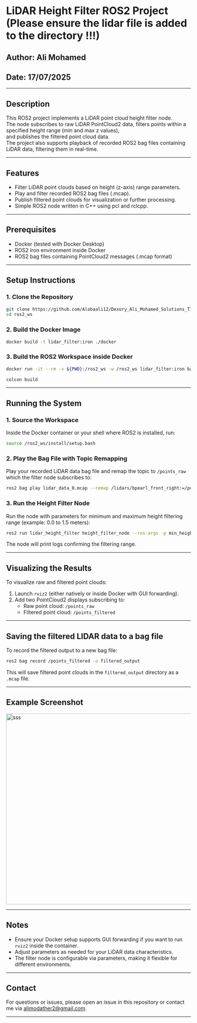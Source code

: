 
# LiDAR Height Filter ROS2 Project (Please ensure the lidar file is added to the directory !!!)


## Author: Ali Mohamed  
## Date: 17/07/2025  

---

## Description
This ROS2 project implements a LiDAR point cloud height filter node.  
The node subscribes to raw LiDAR PointCloud2 data, filters points within a specified height range (min and max z values),  
and publishes the filtered point cloud data.  
The project also supports playback of recorded ROS2 bag files containing LiDAR data, filtering them in real-time.

---

## Features
- Filter LiDAR point clouds based on height (z-axis) range parameters.
- Play and filter recorded ROS2 bag files (.mcap).
- Publish filtered point clouds for visualization or further processing.
- Simple ROS2 node written in C++ using pcl and rclcpp.

---

## Prerequisites

- Docker (tested with Docker Desktop)
- ROS2 Iron environment inside Docker
- ROS2 bag files containing PointCloud2 messages (.mcap format)

---

## Setup Instructions

### 1. Clone the Repository

```bash
git clone https://github.com/Alobaali12/Dexory_Ali_Mohamed_Solutions_T1/
cd ros2_ws
```

### 2. Build the Docker Image

```bash
docker build -t lidar_filter:iron ./docker
```

### 3. Build the ROS2 Workspace inside Docker

```bash
docker run -it --rm -v ${PWD}:/ros2_ws -w /ros2_ws lidar_filter:iron bash
```
```bash
colcon build
```


---

## Running the System

### 1. Source the Workspace

Inside the Docker container or your shell where ROS2 is installed, run:

```bash
source /ros2_ws/install/setup.bash
```

### 2. Play the Bag File with Topic Remapping

Play your recorded LiDAR data bag file and remap the topic to `/points_raw` which the filter node subscribes to:

```bash
ros2 bag play lidar_data_0.mcap --remap /lidars/bpearl_front_right:=/points_raw
```

### 3. Run the Height Filter Node

Run the node with parameters for minimum and maximum height filtering range (example: 0.0 to 1.5 meters):

```bash
ros2 run lidar_height_filter height_filter_node --ros-args -p min_height:=0.0 -p max_height:=1.5
```

The node will print logs confirming the filtering range.

---

## Visualizing the Results

To visualize raw and filtered point clouds:

1. Launch `rviz2` (either natively or inside Docker with GUI forwarding).
2. Add two PointCloud2 displays subscribing to:
   - Raw point cloud: `/points_raw`
   - Filtered point cloud: `/points_filtered`

---

## Saving the filtered LIDAR data to a bag file

To record the filtered output to a new bag file:

```bash
ros2 bag record /points_filtered -o filtered_output
```

This will save filtered point clouds in the `filtered_output` directory as a `.mcap` file.

---

## Example Screenshot

<img width="758" height="521" alt="sss" src="https://github.com/user-attachments/assets/7862409a-197f-4293-99ab-10d8140e1dde" />


---

## Notes

- Ensure your Docker setup supports GUI forwarding if you want to run `rviz2` inside the container.
- Adjust parameters as needed for your LiDAR data characteristics.
- The filter node is configurable via parameters, making it flexible for different environments.

---

## Contact

For questions or issues, please open an issue in this repository or contact me via alimodather2@gmail.com.

---
